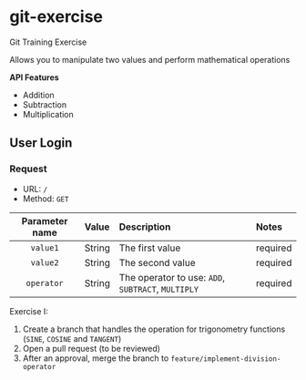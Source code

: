 # git-exercise
Git Training Exercise

Allows you to manipulate two values and perform mathematical operations

**API Features**
* Addition
* Subtraction
* Multiplication

## User Login

### Request
* URL: `/`
* Method: `GET`

| Parameter name  | Value  |  Description | Notes |
|:------------:|:-------|:---------|:----------- |
|`value1` |String | The first value| required   | 
|`value2` |String | The second value| required   | 
|`operator` |String | The operator to use: `ADD`, `SUBTRACT`, `MULTIPLY`| required   | 

Exercise I:
1. Create a branch that handles the operation for trigonometry functions (`SINE`, `COSINE` and `TANGENT`)
2. Open a pull request (to be reviewed)
3. After an approval, merge the branch to `feature/implement-division-operator`
